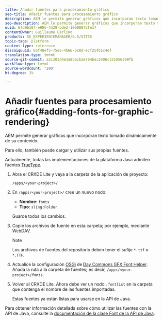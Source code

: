 ```yaml
---
title: Añadir fuentes para procesamiento gráfico
seo-title: Añadir fuentes para procesamiento gráfico
description: AEM le permite generar gráficos que incorporan texto tomado dinámicamente de su contenido
seo-description: AEM le permite generar gráficos que incorporan texto tomado dinámicamente de su contenido
uuid: 67d9b10f-e986-4d29-bde2-10e08075fe17
contentOwner: Guillaume Carlino
products: SG_EXPERIENCEMANAGER/6.5/SITES
topic-tags: platform
content-type: reference
discoiquuid: 6af48ef5-75e6-4b66-bc0d-ecf254b1c4ef
translation-type: tm+mt
source-git-commit: a3c303d4e3a85e1b2e794bec2006c335056309fb
workflow-type: tm+mt
source-wordcount: '200'
ht-degree: 1%

---
```



# Añadir fuentes para procesamiento gráfico{#adding-fonts-for-graphic-rendering}

AEM permite generar gráficos que incorporan texto tomado dinámicamente de su contenido.

Para ello, también puede cargar y utilizar sus propias fuentes.

Actualmente, todas las implementaciones de la plataforma Java admiten fuentes [TrueType](https://en.wikipedia.org/wiki/Truetype).

1. Abra el CRXDE Lite y vaya a la carpeta de la aplicación de proyecto:

   `/apps/<your-project>/`

1. En `/apps/<your-project>/` cree un nuevo nodo:

   * **Nombre**: `fonts`
   * **Tipo**: `sling:Folder`

   Guarde todos los cambios.

1. Copie los archivos de fuente en esta carpeta; por ejemplo, mediante WebDAV.

   >[!NOTE]
   >
   >Los archivos de fuentes del repositorio deben tener el sufijo `*.ttf` o `*.TTF`.

1. Actualice la configuración [OSGi](/help/sites-deploying/configuring-osgi.md) de [Day Commons GFX Font Helper](/help/sites-deploying/osgi-configuration-settings.md). Añada la ruta a la carpeta de fuentes; es decir, `/apps/<your-project>/fonts`.

1. Volver al CRXDE Lite. Ahora debe ver un nodo `.fontlist` en la carpeta que contenga el nombre de las fuentes importadas.

   Estas fuentes ya están listas para usarse en la API de Java.

Para obtener información detallada sobre cómo utilizar las fuentes con la API de Java, consulte la [documentación de la clase Font de la API de Java](https://download.oracle.com/javase/6/docs/api/java/awt/Font.html).

